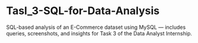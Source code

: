 # Tasl_3-SQL-for-Data-Analysis
SQL-based analysis of an E-Commerce dataset using MySQL — includes queries, screenshots, and insights for Task 3 of the Data Analyst Internship.
